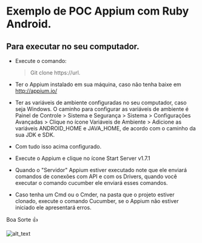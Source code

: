 # Exemplo de POC Appium com Ruby Android.

## Para executar no seu computador.


- Execute o comando:


  > Git clone https://url.



- Ter o Appium instalado em sua máquina, caso não tenha baixe em http://appium.io/

- Ter as variáveis de ambiente configuradas no seu computador, caso seja Windows.
O caminho para configurar as variáveis de ambiente é 
Painel de Controle > Sistema e Segurança > Sistema > Configurações Avançadas > Clique no ícone Variáveis de Ambiente >  Adicione as variáveis 
ANDROID_HOME e JAVA_HOME, de acordo com o caminho da sua JDK e SDK.

- Com tudo isso acima configurado.

- Execute o Appium e clique no ícone Start Server v1.7.1

- Quando o "Servidor" Appium estiver executado note que ele enviará comandos de conexões com API e com os Drivers, quando você executar o comando cucumber ele enviará esses comandos.

- Caso tenha um Cmd ou o Cmder, na pasta que o projeto estiver clonado, execute o comando Cucumber, se o Appium não estiver iniciado ele
apresentará erros.

 
 Boa Sorte :+1:


![alt_text](https://matera.com/br/wp-content/uploads/2015/10/appium_logo-538x294.jpg)
